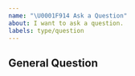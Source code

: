```yaml
---
name: "\U0001F914 Ask a Question"
about: I want to ask a question.
labels: type/question
---
```


## General Question

<!--

Before asking a question, make sure you have:

- Searched existing Stack Overflow questions.
- Googled your question.
- Searched open and closed GitHub issues

-->
